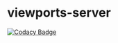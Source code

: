 # viewports-server

[![Codacy Badge](https://api.codacy.com/project/badge/Grade/0321154e887c466681a50604feb5d605)](https://app.codacy.com/manual/rojcyk/viewports-server?utm_source=github.com&utm_medium=referral&utm_content=rojcyk/viewports-server&utm_campaign=Badge_Grade_Dashboard)